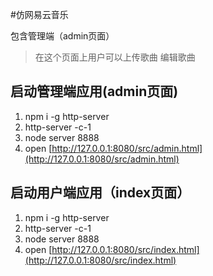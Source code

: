 
#仿网易云音乐
 
 包含管理端（admin页面）
> 在这个页面上用户可以上传歌曲 编辑歌曲
## 启动管理端应用(admin页面)

1.  npm i -g http-server
2.  http-server -c-1
3.  node server 8888
4.  open [http://127.0.0.1:8080/src/admin.html](http://127.0.0.1:8080/src/admin.html)

## 启动用户端应用（index页面）

1.  npm i -g http-server
2.  http-server -c-1
3.  node server 8888
4.  open [http://127.0.0.1:8080/src/index.html](http://127.0.0.1:8080/src/index.html)
